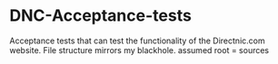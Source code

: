 # DNC-Acceptance-tests
Acceptance tests that can test the functionality of the Directnic.com website.
File structure mirrors my blackhole. assumed root = sources
